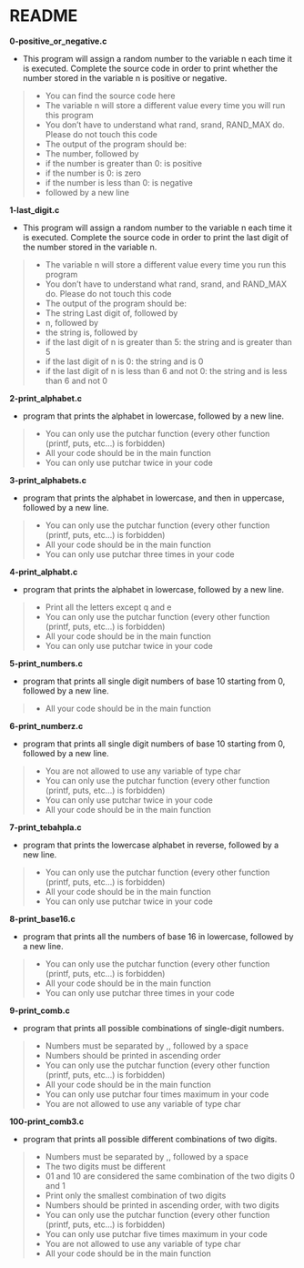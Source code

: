 # README 

**0-positive_or_negative.c** 
* This program will assign a random number to the variable n each time it is executed. Complete the source code in order to print whether the number stored in the variable n is positive or negative.

> * You can find the source code here
> * The variable n will store a different value every time you will run this program
> * You don’t have to understand what rand, srand, RAND_MAX do. Please do not touch this code
> * The output of the program should be:
> * The number, followed by
> * if the number is greater than 0: is positive
> * if the number is 0: is zero
> * if the number is less than 0: is negative
> * followed by a new line

**1-last_digit.c**
* This program will assign a random number to the variable n each time it is executed. Complete the source code in order to print the last digit of the number stored in the variable n.

> * The variable n will store a different value every time you run this program
> * You don’t have to understand what rand, srand, and RAND_MAX do. Please do not touch this code
> * The output of the program should be:
> * The string Last digit of, followed by
> * n, followed by
> * the string is, followed by
> * if the last digit of n is greater than 5: the string and is greater than 5
> * if the last digit of n is 0: the string and is 0
> * if the last digit of n is less than 6 and not 0: the string and is less than 6 and not 0

**2-print_alphabet.c**
* program that prints the alphabet in lowercase, followed by a new line.

> * You can only use the putchar function (every other function (printf, puts, etc…) is forbidden)
> * All your code should be in the main function
> * You can only use putchar twice in your code

**3-print_alphabets.c**
* program that prints the alphabet in lowercase, and then in uppercase, followed by a new line.

> * You can only use the putchar function (every other function (printf, puts, etc…) is forbidden)
> * All your code should be in the main function
> * You can only use putchar three times in your code

**4-print_alphabt.c**
* program that prints the alphabet in lowercase, followed by a new line.

> * Print all the letters except q and e
> * You can only use the putchar function (every other function (printf, puts, etc…) is forbidden)
> * All your code should be in the main function
> * You can only use putchar twice in your code

**5-print_numbers.c**
* program that prints all single digit numbers of base 10 starting from 0, followed by a new line.

> * All your code should be in the main function

**6-print_numberz.c**
* program that prints all single digit numbers of base 10 starting from 0, followed by a new line.

> * You are not allowed to use any variable of type char
> * You can only use the putchar function (every other function (printf, puts, etc…) is forbidden)
> * You can only use putchar twice in your code
> * All your code should be in the main function

**7-print_tebahpla.c**
* program that prints the lowercase alphabet in reverse, followed by a new line.

> * You can only use the putchar function (every other function (printf, puts, etc…) is forbidden)
> * All your code should be in the main function
> * You can only use putchar twice in your code

**8-print_base16.c**
* program that prints all the numbers of base 16 in lowercase, followed by a new line.

> * You can only use the putchar function (every other function (printf, puts, etc…) is forbidden)
> * All your code should be in the main function
> * You can only use putchar three times in your code

**9-print_comb.c**
* program that prints all possible combinations of single-digit numbers.

> * Numbers must be separated by ,, followed by a space
> * Numbers should be printed in ascending order
> * You can only use the putchar function (every other function (printf, puts, etc…) is forbidden)
> * All your code should be in the main function
> * You can only use putchar four times maximum in your code
> * You are not allowed to use any variable of type char

**100-print_comb3.c**
* program that prints all possible different combinations of two digits.

> * Numbers must be separated by ,, followed by a space
> * The two digits must be different
> * 01 and 10 are considered the same combination of the two digits 0 and 1
> * Print only the smallest combination of two digits
> * Numbers should be printed in ascending order, with two digits
> * You can only use the putchar function (every other function (printf, puts, etc…) is forbidden)
> * You can only use putchar five times maximum in your code
> * You are not allowed to use any variable of type char
> * All your code should be in the main function